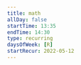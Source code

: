```yaml
---
title: math
allDay: false
startTime: 13:35
endTime: 14:30
type: recurring
daysOfWeek: [R]
startRecur: 2022-05-12
---
```

